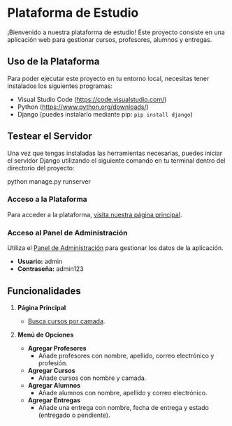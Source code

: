 # Plataforma de Estudio

¡Bienvenido a nuestra plataforma de estudio! Este proyecto consiste en una aplicación web para gestionar cursos, profesores, alumnos y entregas.

## Uso de la Plataforma

Para poder ejecutar este proyecto en tu entorno local, necesitas tener instalados los siguientes programas:

- Visual Studio Code (https://code.visualstudio.com/)
- Python (https://www.python.org/downloads/)
- Django (puedes instalarlo mediante pip: `pip install django`)

## Testear el Servidor

Una vez que tengas instaladas las herramientas necesarias, puedes iniciar el servidor Django utilizando el siguiente comando en tu terminal dentro del directorio del proyecto:

python manage.py runserver
### Acceso a la Plataforma

Para acceder a la plataforma, [visita nuestra página principal](http://127.0.0.1:8000/).

### Acceso al Panel de Administración

Utiliza el [Panel de Administración](http://127.0.0.1:8000/admin/miapp/curso/) para gestionar los datos de la aplicación.

- **Usuario:** admin
- **Contraseña:** admin123

## Funcionalidades

1. **Página Principal**
   - [Busca cursos por camada](http://127.0.0.1:8000/).

2. **Menú de Opciones**
   - **Agregar Profesores**
     - Añade profesores con nombre, apellido, correo electrónico y profesión.
   - **Agregar Cursos**
     - Añade cursos con nombre y camada.
   - **Agregar Alumnos**
     - Añade alumnos con nombre, apellido y correo electrónico.
   - **Agregar Entregas**
     - Añade una entrega con nombre, fecha de entrega y estado (entregado o pendiente).


